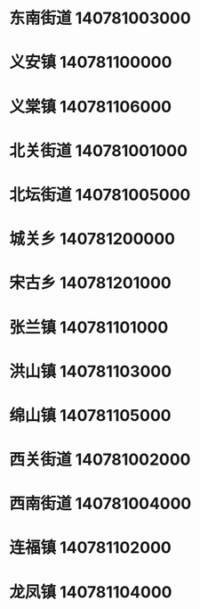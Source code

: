 # 东南街道 140781003000
# 义安镇 140781100000
# 义棠镇 140781106000
# 北关街道 140781001000
# 北坛街道 140781005000
# 城关乡 140781200000
# 宋古乡 140781201000
# 张兰镇 140781101000
# 洪山镇 140781103000
# 绵山镇 140781105000
# 西关街道 140781002000
# 西南街道 140781004000
# 连福镇 140781102000
# 龙凤镇 140781104000
